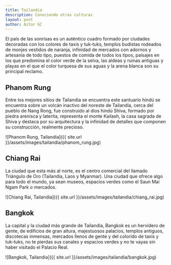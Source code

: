 ```yaml
---
title: Tailandia
description: Conociendo otras culturas
layout: post
author: Aitor GC
---
```


El país de las sonrisas es un auténtico cuadro formado por ciudades decoradas con los colores de taxis y tuk-tuks, templos budistas rodeados de monjes vestidos de naranja, infinidad de mercados con adornos y artesanía de todo tipo, puestos de comida de todos los tipos, paisajes en los que predomina el color verde de la selva, las aldeas y ruinas antiguas y playas en el que el color turquesa de sus aguas y la arena blanca son su principal reclamo.

## Phanom Rung

Entre los mejores sitios de Tailandia se encuentra este santuario hindú se encuentra sobre un volcán inactivo del noreste de Tailandia, cerca del pueblo de Nang Rong, fue construido al dios hindú Shiva, formado por piedra arenisca y laterita, representa el monte Kailash, la casa sagrada de Shiva y destaca por su arquitectura y la infinidad de detalles que componen su construcción, realmente precioso.

![Phanom Rung, Tailandia]({{ site.url }}/assets/images/tailandia/phanom_rung.jpg)

## Chiang Rai

La ciudad que esta más al norte, es el centro comercial del llamado Triángulo de Oro (Tailandia, Laos y Myanmar). Una ciudad que ofrece algo para todo el mundo, ya sean museos, espacios verdes como el Saun Mai Ngam Park o mercados.

![Chiang Rai, Tailandia]({{ site.url }}/assets/images/tailandia/chiang_rai.jpg)

## Bangkok

La capital y la ciudad más grande de Tailandia, Bangkok es un hervidero de gente, de edificios de gran altura, majestuosos palacios, templos antiguos, discotecas inmensas, mercados llenos de gente y del colorido de taxis y tuk-tuks, no te pierdas sus canales y espacios verdes y no te vayas sin haber visitado el Palacio Real.

![Bangkok, Tailandia]({{ site.url }}/assets/images/tailandia/bangkok.jpg)
